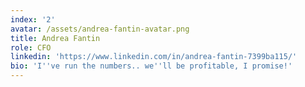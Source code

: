 ```yaml
---
index: '2'
avatar: /assets/andrea-fantin-avatar.png
title: Andrea Fantin
role: CFO
linkedin: 'https://www.linkedin.com/in/andrea-fantin-7399ba115/'
bio: 'I''ve run the numbers.. we''ll be profitable, I promise!'
---
```


